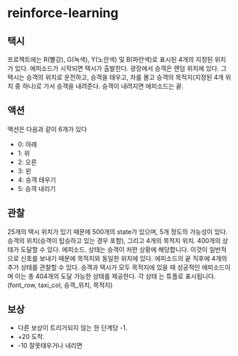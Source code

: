 # reinforce-learning


택시
--
프로젝트에는 R(빨강), G(녹색), Y(노란색) 및 B(파란색)로 표시된 4개의 지정된 위치가 있다.
에피소드가 시작되면 택시가 출발한다.
광장에서 승객은 랜덤 위치에 있다.
그 택시는 승객의 위치로 운전하고, 승객을 태우고, 차를 몰고 승객의 목적지(지정된 4개 위치 중 하나)로 가서
승객을 내려준다. 승객이 내려지면 에피소드는 끝.


액션
--
액션은 다음과 같이 6개가 있다
- 0: 아래
- 1: 위
- 2: 오른
- 3: 왼
- 4: 승객 태우기
- 5: 승객 내리기

관찰
--
25개의 택시 위치가 있기 때문에 500개의 state가 있으며, 5개 정도의 가능성이 있다.
승객의 위치(승객이 탑승하고 있는 경우 포함), 그리고 4개의 목적지 위치.
400개의 상태가 도달할 수 있다.
에피소드. 상태는 승객이 처한 상황에 해당합니다.
이것이 일반적으로 신호를 보내기 때문에 목적지와 동일한 위치에 있다.
에피소드의 끝 직후에 4개의 추가 상태를 관찰할 수 있다.
승객과 택시가 모두 목적지에 있을 때 성공적인 에피소드이며 이는 총 404개의 도달 가능한 상태를 제공한다.
각 상태 는 튜플로 표시됩니다. (font_row, taxi_col, 승객_위치, 목적지)

보상
--
- 다른 보상이 트리거되지 않는 한 단계당 -1.
- +20 도착.
- -10 잘못태우거나 내리면
